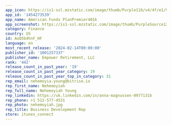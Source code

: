 ```yaml
---
app_icon: https://is1-ssl.mzstatic.com/image/thumb/Purple116/v4/4f/e1/91/4fe19145-fb8e-07d5-3622-795f9cd22932/AppIcon-American_Funds-0-0-1x_U007emarketing-0-7-0-sRGB-0-85-220.png/1024x1024bb.png
app_id: '1454273539'
app_name: American Funds PlanPremier401k
app_screenshot: https://is1-ssl.mzstatic.com/image/thumb/PurpleSource124/v4/19/11/c2/1911c234-fdac-00fb-b2b3-a596f114a721/f69cc2c1-7b71-4850-b93a-b1349bf4eefc_Screenshot_1_-_Login.png/1242x2688bb.png
category: Finance
country: US
id: AoQ5b4hnF_HF
language: en
most_recent_release: '2024-02-14T00:00:00'
publisher_id: '1001257337'
publisher_name: Empower Retirement, LLC
rank: '442'
release_count_in_past_year: '19'
release_count_in_past_year_category: 19
release_count_in_past_year_top_in_category: 31
rep_email: nehemoyia.young@bitrise.io
rep_first_name: Nehemoyiah
rep_full_name: Nehemoyiah Young
rep_linkedin: https://uk.linkedin.com/in/anna-magnussen-0977131b
rep_phone: +1 512-577-4531
rep_photo: nehemoyiah.jpg
rep_title: Business Development Rep
store: itunes_connect
---
```

